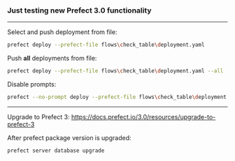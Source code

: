 ### Just testing new Prefect 3.0 functionality

---

Select and push deployment from file:
```bash
prefect deploy --prefect-file flows\check_table\deployment.yaml
```
Push **all** deployments from file:
```bash
prefect deploy --prefect-file flows\check_table\deployment.yaml --all
```
Disable prompts:
```bash
prefect --no-prompt deploy --prefect-file flows\check_table\deployment.yaml --all
```

---

Upgrade to Prefect 3: https://docs.prefect.io/3.0/resources/upgrade-to-prefect-3

After prefect package version is upgraded:
```bash
prefect server database upgrade
```
